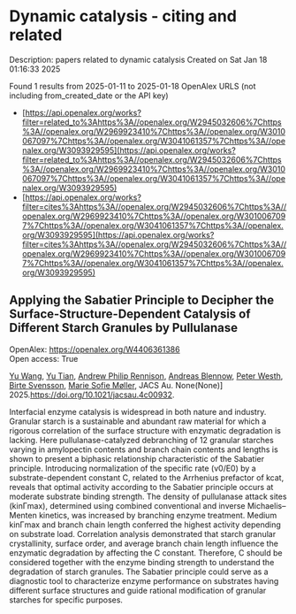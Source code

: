 # Dynamic catalysis - citing and related
Description: papers related to dynamic catalysis
Created on Sat Jan 18 01:16:33 2025

Found 1 results from 2025-01-11 to 2025-01-18
OpenAlex URLS (not including from_created_date or the API key)
- [https://api.openalex.org/works?filter=related_to%3Ahttps%3A//openalex.org/W2945032606%7Chttps%3A//openalex.org/W2969923410%7Chttps%3A//openalex.org/W3010067097%7Chttps%3A//openalex.org/W3041061357%7Chttps%3A//openalex.org/W3093929595](https://api.openalex.org/works?filter=related_to%3Ahttps%3A//openalex.org/W2945032606%7Chttps%3A//openalex.org/W2969923410%7Chttps%3A//openalex.org/W3010067097%7Chttps%3A//openalex.org/W3041061357%7Chttps%3A//openalex.org/W3093929595)
- [https://api.openalex.org/works?filter=cites%3Ahttps%3A//openalex.org/W2945032606%7Chttps%3A//openalex.org/W2969923410%7Chttps%3A//openalex.org/W3010067097%7Chttps%3A//openalex.org/W3041061357%7Chttps%3A//openalex.org/W3093929595](https://api.openalex.org/works?filter=cites%3Ahttps%3A//openalex.org/W2945032606%7Chttps%3A//openalex.org/W2969923410%7Chttps%3A//openalex.org/W3010067097%7Chttps%3A//openalex.org/W3041061357%7Chttps%3A//openalex.org/W3093929595)

## Applying the Sabatier Principle to Decipher the Surface-Structure-Dependent Catalysis of Different Starch Granules by Pullulanase   

OpenAlex: https://openalex.org/W4406361386    
Open access: True
    
[Yu Wang](https://openalex.org/A5100445137), [Yu Tian](https://openalex.org/A5101703693), [Andrew Philip Rennison](https://openalex.org/A5026354805), [Andreas Blennow](https://openalex.org/A5055528531), [Peter Westh](https://openalex.org/A5017699427), [Birte Svensson](https://openalex.org/A5067440189), [Marie Sofie Møller](https://openalex.org/A5075159881), JACS Au. None(None)] 2025.https://doi.org/10.1021/jacsau.4c00932.
    
Interfacial enzyme catalysis is widespread in both nature and industry. Granular starch is a sustainable and abundant raw material for which a rigorous correlation of the surface structure with enzymatic degradation is lacking. Here pullulanase-catalyzed debranching of 12 granular starches varying in amylopectin contents and branch chain contents and lengths is shown to present a biphasic relationship characteristic of the Sabatier principle. Introducing normalization of the specific rate (v0/E0) by a substrate-dependent constant C, related to the Arrhenius prefactor of kcat, reveals that optimal activity according to the Sabatier principle occurs at moderate substrate binding strength. The density of pullulanase attack sites (kinΓmax), determined using combined conventional and inverse Michaelis–Menten kinetics, was increased by branching enzyme treatment. Medium kinΓmax and branch chain length conferred the highest activity depending on substrate load. Correlation analysis demonstrated that starch granular crystallinity, surface order, and average branch chain length influence the enzymatic degradation by affecting the C constant. Therefore, C should be considered together with the enzyme binding strength to understand the degradation of starch granules. The Sabatier principle could serve as a diagnostic tool to characterize enzyme performance on substrates having different surface structures and guide rational modification of granular starches for specific purposes.    

    
